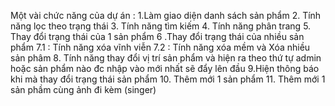 Một vài chức năng của dự án :
  1.Làm giao diện danh sách sản phẩm
  2. Tính năng lọc theo trạng thái
  3. Tính năng tìm kiếm 
  4. Tính năng phân trang
  5. Thay đổi trạng thái của 1 sản phẩm 
  6 .Thay đổi trạng thái của nhiều sản phẩm
  7.1 : Tính năng xóa vĩnh viễn 
  7.2 : Tính năng xóa mềm và Xóa nhiều sản phâm
  8. Tính năng thay đổi vị trí sản phẩm và hiện ra theo thứ tự admin hoặc sản phẩm nào đc nhập vào mới nhất sẽ đẩy lên đầu
  9.Hiện thông báo khi mà thay đổi trạng thái sản phẩm
  10. Thêm mới 1 sản phẩm 
  11. Thêm mới 1 sản phầm cùng ảnh đi kèm (singer)
